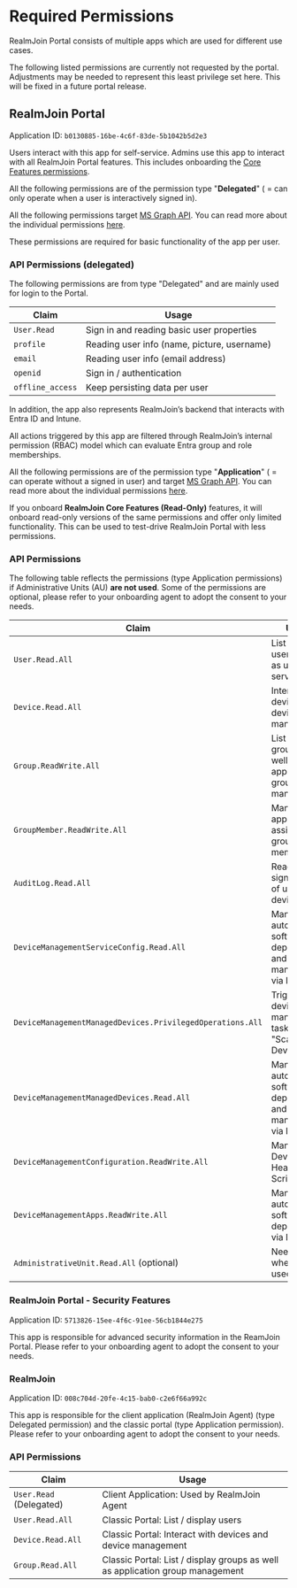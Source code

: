 # Required Permissions

RealmJoin Portal consists of multiple apps which are used for different use cases.

The following listed permissions are currently not requested by the portal. Adjustments may be needed to represent this least privilege set here. This will be fixed in a future portal release.&#x20;

## RealmJoin Portal

Application ID: `b0130885-16be-4c6f-83de-5b1042b5d2e3`

Users interact with this app for self-service. Admins use this app to interact with all RealmJoin Portal features. This includes onboarding the [Core Features permissions](required-permissions.md#api-permissions-1).

All the following permissions are of the permission type "**Delegated**" ( = can only operate when a user is interactively signed in).

All the following permissions target [MS Graph API](https://docs.microsoft.com/en-us/graph/api/overview?view=graph-rest-1.0). You can read more about the individual permissions [here](https://docs.microsoft.com/en-us/graph/permissions-reference).

These permissions are required for basic functionality of the app per user.

### API Permissions (delegated)

The following permissions are from type "Delegated" and are mainly used for login to the Portal.

| Claim            | Usage                                       |
| ---------------- | ------------------------------------------- |
| `User.Read`      | Sign in and reading basic user properties   |
| `profile`        | Reading user info (name, picture, username) |
| `email`          | Reading user info (email address)           |
| `openid`         | Sign in / authentication                    |
| `offline_access` | Keep persisting data per user               |


In addition, the app also represents RealmJoin’s backend that interacts with Entra ID and Intune.

All actions triggered by this app are filtered through RealmJoin’s internal permission (RBAC) model which can evaluate Entra group and role memberships.

All the following permissions are of the permission type "**Application**" ( = can operate without a signed in user) and target [MS Graph API](https://docs.microsoft.com/en-us/graph/api/overview?view=graph-rest-1.0). You can read more about the individual permissions [here](https://docs.microsoft.com/en-us/graph/permissions-reference).

If you onboard **RealmJoin Core Features (Read-Only)** features, it will onboard read-only versions of the same permissions and offer only limited functionality. This can be used to test-drive RealmJoin Portal with less permissions.

### API Permissions

The following table reflects the permissions (type Application permissions) if Administrative Units (AU) **are not used**. Some of the permissions are optional, please refer to your onboarding agent to adopt the consent to your needs.

| Claim                                                     | Usage                                                                  |
| --------------------------------------------------------- | ---------------------------------------------------------------------- |
| `User.Read.All`                                           | List / display users as well as user self-services                     |
| `Device.Read.All`                                         | Interact with devices and device management                            |
| `Group.ReadWrite.All`                                     | List / display groups as well as application group management          |
| `GroupMember.ReadWrite.All`                               | Manage application assignment group memberships                        |
| `AuditLog.Read.All`                                       | Read last sign-in date of users and devices                            |
| `DeviceManagementServiceConfig.Read.All`                  | Manage / automate software deployment and device management via Intune |
| `DeviceManagementManagedDevices.PrivilegedOperations.All` | Trigger device management tasks like "Scan Device"                     |
| `DeviceManagementManagedDevices.Read.All`                 | Manage / automate software deployment and device management via Intune |
| `DeviceManagementConfiguration.ReadWrite.All`             | Manage Device Health Scripts                                           |
| `DeviceManagementApps.ReadWrite.All`                      | Manage / automate software deployment via Intune                       |
| `AdministrativeUnit.Read.All` (optional)                  | Needed when AU are used.                                               |

### RealmJoin Portal - Security Features&#x20;

Application ID: `5713826-15ee-4f6c-91ee-56cb1844e275`

This app is responsible for advanced security information in the ReamJoin Portal. Please refer to your onboarding agent to adopt the consent to your needs.

### RealmJoin

Application ID: `008c704d-20fe-4c15-bab0-c2e6f66a992c`

This app is responsible for the client application (RealmJoin Agent) (type Delegated permission) and the classic portal (type Application permission). Please refer to your onboarding agent to adopt the consent to your needs.

### API Permissions

| Claim                   | Usage                                                                         |
| ----------------------- | ----------------------------------------------------------------------------- |
| `User.Read` (Delegated) | Client Application: Used by RealmJoin Agent                                   |
| `User.Read.All`         | Classic Portal: List / display users                                          |
| `Device.Read.All`       | Classic Portal: Interact with devices and device management                   |
| `Group.Read.All`        | Classic Portal: List / display groups as well as application group management |
